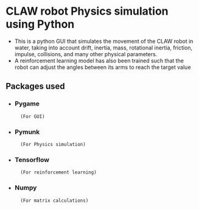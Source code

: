 # CLAW robot Physics simulation using Python

- This is a python GUI that simulates the movement of the CLAW robot in water, taking into account drift, inertia, mass, rotational inertia, friction, impulse, collisions, and many other physical parameters.
- A reinforcement learning model has also been trained such that the robot can adjust the angles between its arms to reach the target value
## Packages used
- ### Pygame 
        (For GUI)
- ### Pymunk
        (For Physics simulation)
- ### Tensorflow
        (For reinforcement learning)
- ### Numpy
        (For matrix calculations)